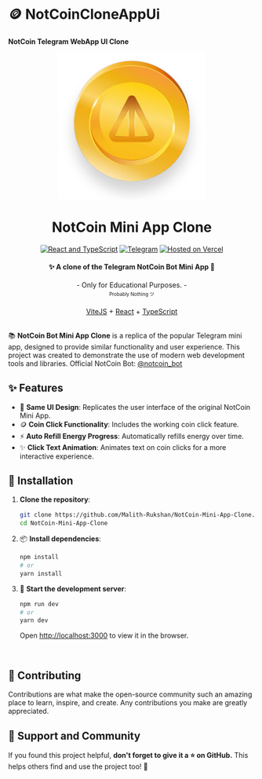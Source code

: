 # 🪙 NotCoinCloneAppUi

**NotCoin Telegram WebApp UI Clone**

<p style="text-align:center;" align="center">

  <img align="center" src="https://github.com/AminHasanloo/NotCoinCloneAppUi/blob/main/NotCoin.png?raw=true" width="300px" height="300px"/>
</p>

<h1 align="center">NotCoin Mini App Clone</h1>

<div align='center'>

[![React and TypeScript](https://img.shields.io/badge/React-+TS-1cd760?logo=react&style=flat)](https://react.dev/)
[![Telegram](https://img.shields.io/badge/Tailwind-CSS-blue?logo=tailwindcss&style=flat)](https://tailwindcss.com/)
[![Hosted on Vercel](https://img.shields.io/badge/Vercel-Demo-0066FF?logo=vercel&style=flat)]()

</div>

<h4 align="center">✨ A clone of the Telegram NotCoin Bot Mini App 🥇</h4>

<div align="center">
  - Only for Educational Purposes. -
  <br/>
  <sup><sub>Probably Nothing ツ</sub></sup>
  <br />
  <br />
  <a href="https://vitejs.dev/">ViteJS</a>
  +
  <a href="https://react.dev/">React</a>
  +
  <a href="https://www.typescriptlang.org/">TypeScript</a>
</div>
</br>

📚 **NotCoin Bot Mini App Clone** is a replica of the popular Telegram mini app, designed to provide similar functionality and user experience. This project was created to demonstrate the use of modern web development tools and libraries. Official NotCoin Bot: [@notcoin_bot](https://t.me/notcoin_bot)

## ✨ Features

- 🎨 **Same UI Design**: Replicates the user interface of the original NotCoin Mini App.
- 🪙 **Coin Click Functionality**: Includes the working coin click feature.
- ⚡️ **Auto Refill Energy Progress**: Automatically refills energy over time.
- ✨ **Click Text Animation**: Animates text on coin clicks for a more interactive experience.

## 💾 Installation

1. **Clone the repository**:

    ```bash
    git clone https://github.com/Malith-Rukshan/NotCoin-Mini-App-Clone.git
    cd NotCoin-Mini-App-Clone
    ```

2. 📦 **Install dependencies**:

    ```bash
    npm install
    # or
    yarn install
    ```

3. 🚀 **Start the development server**:

    ```bash
    npm run dev
    # or
    yarn dev
    ```

    Open [http://localhost:3000](http://localhost:3000) to view it in the browser.

</br>

## 🤝 Contributing

Contributions are what make the open-source community such an amazing place to learn, inspire, and create. Any contributions you make are greatly appreciated.

## 🌟 Support and Community

If you found this project helpful, **don't forget to give it a ⭐ on GitHub.** This helps others find and use the project too! 🫶
